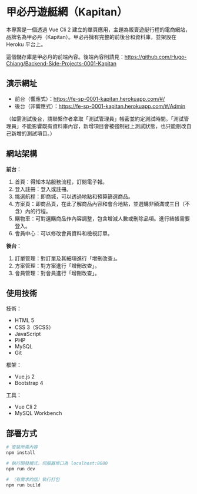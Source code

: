 # 甲必丹遊艇網（Kapitan）

本專案是一個透過 Vue Cli 2 建立的單頁應用，主題為販賣遊艇行程的電商網站，品牌名為甲必丹（Kapitan）。甲必丹擁有完整的前後台和資料庫，並架設在 Heroku 平台上。

這個儲存庫是甲必丹的前端內容。後端內容則請見：https://github.com/Hugo-Chiang/Backend-Side-Projects-0001-Kapitan

## 演示網址

* 前台（響應式）：https://fe-sp-0001-kapitan.herokuapp.com/#/
* 後台（非響應式）：https://fe-sp-0001-kapitan.herokuapp.com/#/Admin

（如需測試後台，請聯繫作者拿取「測試管理員」帳密並約定測試時間。「測試管理員」不能影響既有資料庫內容，新增項目會被強制冠上測試狀態，也只能刪改自己新增的測試項目。）

## 網站架構

__前台__：
1. 首頁：得知本站服務流程，訂閱電子報。
2. 登入註冊：登入或註冊。
3. 挑選航程：即商城，可以透過地點和預算篩選商品。
4. 方案頁：即商品頁，在此了解商品內容和會合地點，並選購非額滿或三日（不含）內的行程。
5. 購物車：可對選購商品作內容調整，包含增減人數或刪除品項。進行結帳需要登入。
6. 會員中心：可以修改會員資料和檢視訂單。

__後台__：
1. 訂單管理：對訂單及其細項進行「增刪改查」。
2. 方案管理：對方案進行「增刪改查」。
3. 會員管理：對會員進行「增刪改查」。

## 使用技術

技術：
* HTML 5
* CSS 3（SCSS）
* JavaScript
* PHP
* MySQL
* Git
 
框架：
* Vue.js 2
* Bootstrap 4

工具：
* Vue Cli 2
* MySQL Workbench

## 部署方式

``` bash
# 安裝所需內容
npm install

# 執行開發模式，伺服器埠口為 localhost:8080
npm run dev

# （有需求的話）執行打包
npm run build

```

